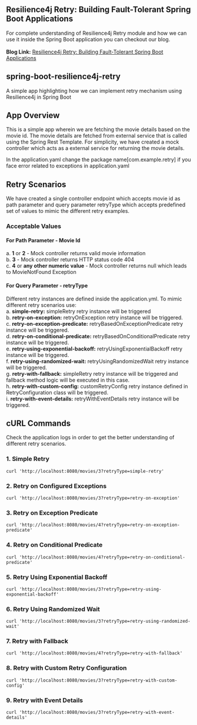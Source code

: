 ## Resilience4j Retry: Building Fault-Tolerant Spring Boot Applications
For complete understanding of Resilience4j Retry module and how we can use it inside the Spring Boot application you can checkout our blog.
<br/><br/>**Blog Link:** [Resilience4j Retry: Building Fault-Tolerant Spring Boot Applications](https://bootcamptoprod.com/spring-boot-resilience4j-retry/)
<br/>
## spring-boot-resilience4j-retry
A simple app highlighting how we can implement retry mechanism using Resilience4j in Spring Boot

## App Overview
This is a simple app wherein we are fetching the movie details based on the movie id. The movie details are fetched from external service that is called using the Spring Rest Template. For simplicity, we have created a mock controller which acts as a external service for returning the movie details.

In the application.yaml change the package name[com.example.retry] if you face error 
related to exceptions in application.yaml

## Retry Scenarios
We have created a single controller endpoint which accepts movie id as path parameter and query parameter retryType which accepts predefined set of values to mimic the different retry examples.

### Acceptable Values

#### For Path Parameter - Movie Id
a. **1** or **2** - Mock controller returns valid movie information<br/>
b. **3** - Mock controller returns HTTP status code 404<br/>
c. **4** or **any other numeric value** - Mock controller returns null which leads to MovieNotFound Exception

#### For Query Parameter - retryType
Different retry instances are defined inside the application.yml. To mimic different retry scenarios use:<br/>
a. **simple-retry:** simpleRetry retry instance will be triggered<br/>
b. **retry-on-exception:** retryOnException retry instance will be triggered.<br/>
c. **retry-on-exception-predicate:** retryBasedOnExceptionPredicate retry instance will be triggered.<br/>
d. **retry-on-conditional-predicate:** retryBasedOnConditionalPredicate retry instance will be triggered.<br/>
e. **retry-using-exponential-backoff:** retryUsingExponentialBackoff retry instance will be triggered.<br/>
f. **retry-using-randomized-wait:** retryUsingRandomizedWait retry instance will be triggered.<br/>
g. **retry-with-fallback:** simpleRetry retry instance will be triggered and fallback method logic will be executed in this case.<br/>
h. **retry-with-custom-config:** customRetryConfig retry instance defined in RetryConfiguration class will be triggered.<br/>
i. **retry-with-event-details:** retryWithEventDetails retry instance will be triggered.<br/>

## cURL Commands
Check the application logs in order to get the better understanding of different retry scenarios.

### 1. Simple Retry
```
curl 'http://localhost:8080/movies/3?retryType=simple-retry'
```

### 2. Retry on Configured Exceptions
```
curl 'http://localhost:8080/movies/3?retryType=retry-on-exception'
```

### 3. Retry on Exception Predicate
```
curl 'http://localhost:8080/movies/4?retryType=retry-on-exception-predicate'
```

### 4. Retry on Conditional Predicate
```
curl 'http://localhost:8080/movies/4?retryType=retry-on-conditional-predicate'
```

### 5. Retry Using Exponential Backoff
```
curl 'http://localhost:8080/movies/3?retryType=retry-using-exponential-backoff'
```

### 6. Retry Using Randomized Wait
```
curl 'http://localhost:8080/movies/3?retryType=retry-using-randomized-wait'
```

### 7. Retry with Fallback
```
curl 'http://localhost:8080/movies/4?retryType=retry-with-fallback'
```

### 8. Retry with Custom Retry Configuration
```
curl 'http://localhost:8080/movies/3?retryType=retry-with-custom-config'
```

### 9. Retry with Event Details
```
curl 'http://localhost:8080/movies/3?retryType=retry-with-event-details'
```